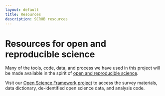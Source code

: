 ```yaml
---
layout: default
title: Resources
description: SCRUB resources
---
```


# Resources for open and reproducible science

Many of the tools, code, data, and process we have used in this project will be made available in the spirit of [open and reproducible science](https://www.nature.com/articles/s41562-016-0021).

Visit our [Open Science Framework project](https://osf.io/u5x3r/) to access the survey materials, data dictionary, de-identified open science data, and analysis code.
